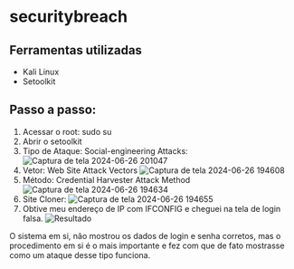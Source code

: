 # securitybreach

## Ferramentas utilizadas
- Kali Linux
- Setoolkit

## Passo a passo: 
1) Acessar o root: sudo su
2) Abrir o setoolkit
3) Tipo de Ataque: Social-engineering Attacks: 
  ![Captura de tela 2024-06-26 201047](https://github.com/jotamath/securitybreach/assets/131292471/7d936a20-9dc2-4eed-95ea-4d0fe0382664)
4) Vetor: Web Site Attack Vectors
  ![Captura de tela 2024-06-26 194608](https://github.com/jotamath/securitybreach/assets/131292471/bbeb443f-19eb-4880-9eca-9950bc18d5ee)
5) Método: Credential Harvester Attack Method
  ![Captura de tela 2024-06-26 194634](https://github.com/jotamath/securitybreach/assets/131292471/7f7a11de-87d8-4f32-bc97-ae36a4d868ae)
6) Site Cloner: 
  ![Captura de tela 2024-06-26 194655](https://github.com/jotamath/securitybreach/assets/131292471/46678438-ea2a-4866-a0e0-aab8c53ad33d)
7) Obtive meu endereço de IP com IFCONFIG e cheguei na tela de login falsa. 
  ![Resultado](https://github.com/jotamath/securitybreach/assets/131292471/38d2eda9-02af-4dac-9517-c6c6d81c0cdb)


O sistema em si, não mostrou os dados de login e senha corretos, mas o procedimento em si é o mais importante e fez com que de fato mostrasse como um ataque desse tipo funciona. 

